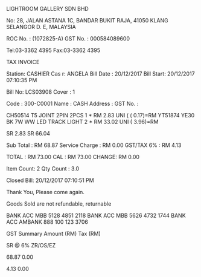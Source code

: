 LIGHTROOM GALLERY SDN BHD

No: 28, JALAN ASTANA 1C,
BANDAR BUKIT RAJA, 41050
KLANG SELANGOR D. E, MALAYSIA

ROC No. : (1072825-A)
GST No. : 000584089600

Tel:03-3362 4395 Fax:03-3362 4395

TAX INVOICE

Station: CASHIER
Cas r: ANGELA
Bill Date : 20/12/2017
Bill Start: 20/12/2017 07:10:35 PM

Bill No: LCS03908
Cover : 1

Code : 300-C0001
Name : CASH
Address :
GST No. :

CH50514
T5 JOINT 2PIN 2PCS
1 * RM 2.83 UNI ( ( 0.17)=RM
YT51874
YE30 BK 7W WW LED TRACK LIGHT
2 * RM 33.02 UNI ( 3.96)=RM

SR
2.83
SR
66.04

Sub Total : RM 68.87
Service Charge : RM 0.00
GST/TAX 6% : RM 4.13

TOTAL : RM 73.00
CAL : RM 73.00
CHANGE: RM 0.00

Item Count: 2
Qty Count : 3.0

Closed Bill: 20/12/2017 07:10:51 PM

Thank You, Please come again.

Goods Sold are not refundable, returnable

BANK ACC MBB 5128 4851 2118
BANK ACC MBB 5626 4732 1744
BANK ACC AMBANK 888 100 123 3706

GST Summary Amount (RM) Tax (RM)

SR @ 6%
ZR/OS/EZ

68.87
0.00

4.13
0.00
